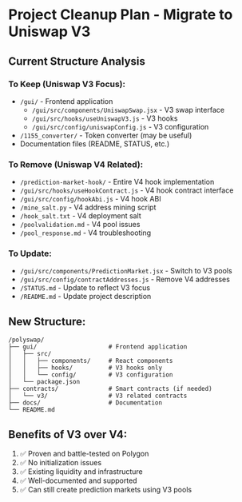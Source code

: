 # Project Cleanup Plan - Migrate to Uniswap V3

## Current Structure Analysis

### To Keep (Uniswap V3 Focus):
- `/gui/` - Frontend application
  - `/gui/src/components/UniswapSwap.jsx` - V3 swap interface
  - `/gui/src/hooks/useUniswapV3.js` - V3 hooks
  - `/gui/src/config/uniswapConfig.js` - V3 configuration
- `/1155_converter/` - Token converter (may be useful)
- Documentation files (README, STATUS, etc.)

### To Remove (Uniswap V4 Related):
- `/prediction-market-hook/` - Entire V4 hook implementation
- `/gui/src/hooks/useHookContract.js` - V4 hook contract interface
- `/gui/src/config/hookAbi.js` - V4 hook ABI
- `/mine_salt.py` - V4 address mining script
- `/hook_salt.txt` - V4 deployment salt
- `/poolvalidation.md` - V4 pool issues
- `/pool_response.md` - V4 troubleshooting

### To Update:
- `/gui/src/components/PredictionMarket.jsx` - Switch to V3 pools
- `/gui/src/config/contractAddresses.js` - Remove V4 addresses
- `/STATUS.md` - Update to reflect V3 focus
- `/README.md` - Update project description

## New Structure:
```
/polyswap/
├── gui/                    # Frontend application
│   ├── src/
│   │   ├── components/     # React components
│   │   ├── hooks/          # V3 hooks only
│   │   └── config/         # V3 configuration
│   └── package.json
├── contracts/              # Smart contracts (if needed)
│   └── v3/                 # V3 related contracts
├── docs/                   # Documentation
└── README.md
```

## Benefits of V3 over V4:
1. ✅ Proven and battle-tested on Polygon
2. ✅ No initialization issues
3. ✅ Existing liquidity and infrastructure
4. ✅ Well-documented and supported
5. ✅ Can still create prediction markets using V3 pools